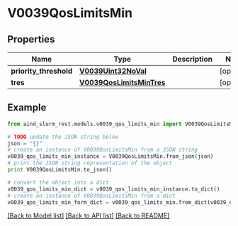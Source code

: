 # V0039QosLimitsMin


## Properties

Name | Type | Description | Notes
------------ | ------------- | ------------- | -------------
**priority_threshold** | [**V0039Uint32NoVal**](V0039Uint32NoVal.md) |  | [optional] 
**tres** | [**V0039QosLimitsMinTres**](V0039QosLimitsMinTres.md) |  | [optional] 

## Example

```python
from aind_slurm_rest.models.v0039_qos_limits_min import V0039QosLimitsMin

# TODO update the JSON string below
json = "{}"
# create an instance of V0039QosLimitsMin from a JSON string
v0039_qos_limits_min_instance = V0039QosLimitsMin.from_json(json)
# print the JSON string representation of the object
print V0039QosLimitsMin.to_json()

# convert the object into a dict
v0039_qos_limits_min_dict = v0039_qos_limits_min_instance.to_dict()
# create an instance of V0039QosLimitsMin from a dict
v0039_qos_limits_min_form_dict = v0039_qos_limits_min.from_dict(v0039_qos_limits_min_dict)
```
[[Back to Model list]](../README.md#documentation-for-models) [[Back to API list]](../README.md#documentation-for-api-endpoints) [[Back to README]](../README.md)


